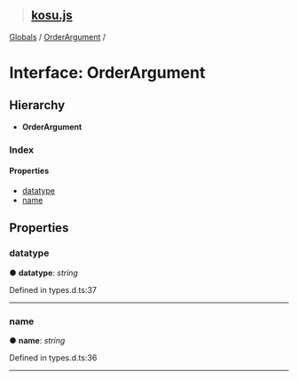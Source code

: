> ## [kosu.js](../README.md)

[Globals](../globals.md) / [OrderArgument](orderargument.md) /

# Interface: OrderArgument

## Hierarchy

* **OrderArgument**

### Index

#### Properties

* [datatype](orderargument.md#datatype)
* [name](orderargument.md#name)

## Properties

###  datatype

● **datatype**: *string*

Defined in types.d.ts:37

___

###  name

● **name**: *string*

Defined in types.d.ts:36

___